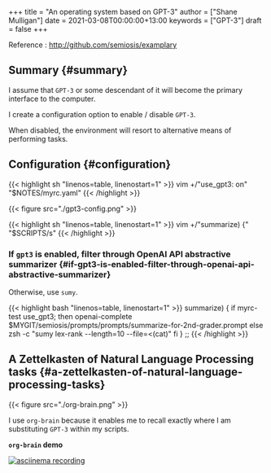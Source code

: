 +++
title = "An operating system based on GPT-3"
author = ["Shane Mulligan"]
date = 2021-03-08T00:00:00+13:00
keywords = ["GPT-3"]
draft = false
+++

Reference
: <http://github.com/semiosis/examplary>


## Summary {#summary}

I assume that `GPT-3` or some descendant of it
will become the primary interface to the
computer.

I create a configuration option to enable /
disable `GPT-3`.

When disabled, the environment will resort to
alternative means of performing tasks.


## Configuration {#configuration}

{{< highlight sh "linenos=table, linenostart=1" >}}
vim +/"use_gpt3: on" "$NOTES/myrc.yaml"
{{< /highlight >}}

{{< figure src="./gpt3-config.png" >}}

{{< highlight sh "linenos=table, linenostart=1" >}}
vim +/"summarize) {" "$SCRIPTS/s"
{{< /highlight >}}


### If `gpt3` is enabled, filter through OpenAI API abstractive summarizer {#if-gpt3-is-enabled-filter-through-openai-api-abstractive-summarizer}

Otherwise, use `sumy`.

{{< highlight bash "linenos=table, linenostart=1" >}}
summarize) {
    if myrc-test use_gpt3; then
        openai-complete $MYGIT/semiosis/prompts/prompts/summarize-for-2nd-grader.prompt
    else
        zsh -c "sumy lex-rank --length=10 --file=<(cat)"
    fi
}
;;
{{< /highlight >}}


## A Zettelkasten of Natural Language Processing tasks {#a-zettelkasten-of-natural-language-processing-tasks}

{{< figure src="./org-brain.png" >}}

I use `org-brain` because it enables me to
recall exactly where I am substituting `GPT-3`
within my scripts.

<span class="underline">**`org-brain` demo**</span>

<a title="asciinema recording" href="https://asciinema.org/a/nrqqHWCfc5eG0lj3LPyzO2T2h" target="_blank"><img alt="asciinema recording" src="https://asciinema.org/a/nrqqHWCfc5eG0lj3LPyzO2T2h.svg" /></a>